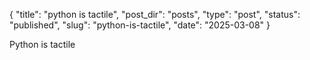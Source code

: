 {
  "title": "python is tactile",
  "post_dir": "posts",
  "type": "post",
  "status": "published",
  "slug": "python-is-tactile",
  "date": "2025-03-08"
}

Python is tactile